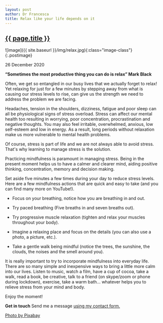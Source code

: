 ```yaml
---
layout: post
author: Dr Francesca
title: Relax like your life depends on it
---
```

 
 <h2 class="postheader"><a href="{{ site.baseurl }}{{ page.url }}">{{ page.title }}</a></h2>


![image]({{ site.baseurl }}/img/relax.jpg){:class="image-class"}{:.postimage}

<p class="blogdate">26 December 2020</p>


<strong>“Sometimes the most productive thing you can do is relax” Mark Black</strong>

Often, we get so entangled in our busy lives  that we actually forget to relax! Yet relaxing for just for a few minutes by stepping away from what is causing our stress levels to rise, can give us the strength we need to address the problem we are facing.

Headaches, tension in the shoulders, dizziness, fatigue and poor sleep can all be physiological signs of stress overload. Stress can affect our mental health too resulting in worrying, poor concentration, procrastination and negative thoughts. You may also feel irritable, overwhelmed, anxious, low self-esteem and low in energy. As a result, long periods without relaxation make us more vulnerable to mental health problems.

Of course, stress is part of life and we are not always able to avoid stress. That's why learning to manage stress is the solution.

Practicing mindfulness is paramount in managing stress. Being in the present moment helps us to have a calmer and clearer mind, aiding positive thinking, concentration, memory and decision making.

Set aside five minutes a few times during your day to reduce stress levels. Here are a few mindfulness actions that are quick and easy to take (and you can find many more on YouTube!).

- Focus on your breathing, notice how you are breathing in and out.

- Try paced breathing (Five breaths in and seven breaths out).

- Try progressive muscle relaxation (tighten and relax your muscles throughout your body).

- Imagine a relaxing place and focus on the details (you can also use a photo, a picture, etc.).

- Take a gentle walk being mindful (notice the trees, the sunshine, the clouds, the noises and the smell around you).


It is really important to try to incorporate mindfulness into everyday life. There are so many simple and inexpensive ways to bring a little more calm into our lives. Listen to music, watch a film, have a cup of cocoa,  take a walk, read a book, be creative, talk to a friend (on skype/zoom or phone during lockdown), exercise, take a warm bath... whatever helps you to relieve stress from your mind and body.

Enjoy the moment!

<strong>Get in touch</strong>
Send me a message <a href="https://drfrancesca.co.uk/contact">using my contact form.</a>


<a href="https://www.pexels.com/photo/apartment-contemporary-couch-doors-269155/">Photo by Pixabay</a>



<br>
<div class="sharethis-inline-share-buttons"></div>
<br>
